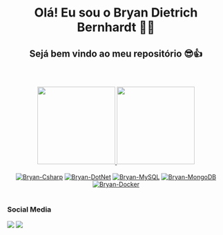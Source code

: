 <header>
    <h1>Olá! Eu sou o Bryan Dietrich Bernhardt 🙋‍♂️</h1>
    <h2>Sejá bem vindo ao meu repositório 😎👍</h2>
</header>

<!-- Github Stats -->
<div align="center">
    <a href="https://github.com/BryanDietrichBernhardt">
    <img height="180em" src="https://github-readme-stats.vercel.app/api?username=BryanDietrichBernhardt&show_icons=false&theme=tokyonight&include_all_commits=true&count_private=true"/>
    <img height="180em" src="https://github-readme-stats.vercel.app/api/top-langs/?username=BryanDietrichBernhardt&layout=compact&langs_count=7&theme=tokyonight"/>
    </a>
</div>


<!-- Logo das linguagens -->
<div style="display: inline_block" align="center"><br>
    <a href="https://docs.microsoft.com/pt-br/dotnet/csharp/"><img align="center" alt="Bryan-Csharp" src="https://img.shields.io/badge/C%23-239120?style=for-the-badge&logo=c-sharp&logoColor=white"></a>
    <a href="https://dotnet.microsoft.com/en-us/"><img align="center" alt="Bryan-DotNet" src="https://img.shields.io/badge/.NET-5C2D91?style=for-the-badge&logo=.net&logoColor=white"></a>
    <a href="https://www.mysql.com/"><img align="center" alt="Bryan-MySQL" src="https://img.shields.io/badge/MySQL-005C84?style=for-the-badge&logo=mysql&logoColor=white"></a>
    <a href="https://www.mongodb.com/pt-br"><img align="center" alt="Bryan-MongoDB" src="https://img.shields.io/badge/MongoDB-4EA94B?style=for-the-badge&logo=mongodb&logoColor=white"></a>
    <a href="https://www.docker.com/"><img align="center" alt="Bryan-Docker" src="https://img.shields.io/badge/docker-%230db7ed.svg?style=for-the-badge&logo=docker&logoColor=white"></a>
    <!--
    <img align="center" alt="Bryan-HTML5" height="55" width="55" src="https://github.com/devicons/devicon/blob/master/icons/html5/html5-plain.svg">
    <img align="center" alt="Bryan-CSS3" height="55" width="55" src="https://github.com/devicons/devicon/blob/master/icons/css3/css3-plain.svg">
    <img align="center" alt="Bryan-JavaScript" height="55" width="55" src="https://github.com/devicons/devicon/blob/master/icons/javascript/javascript-plain.svg">
    <img align="center" alt="Bryan-TypeScript" height="55" width="55" src="https://github.com/devicons/devicon/blob/master/icons/typescript/typescript-plain.svg">
    <a href="https://angular.io/"><img align="center" alt="Bryan-Angular" src="https://img.shields.io/badge/Angular-DD0031?style=for-the-badge&logo=angular&logoColor=white"></a>
    <a href="https://getbootstrap.com/"><img align="center" alt="Bryan-Bootstrap" src="https://img.shields.io/badge/Bootstrap-563D7C?style=for-the-badge&logo=bootstrap&logoColor=white"></a>
    -->
</div>

<footer><br>
    <h3>Social Media</h3>
    <div>
        <a href="https://www.linkedin.com/in/bryandbernhardt/"><img src="https://img.shields.io/badge/LinkedIn-0077B5?style=for-the-badge&logo=linkedin&logoColor=white"></a>
        <a href="https://www.instagram.com/baiaaam/"><img src="https://img.shields.io/badge/Instagram-E4405F?style=for-the-badge&logo=instagram&logoColor=white"></a>
    </div>
</footer>
